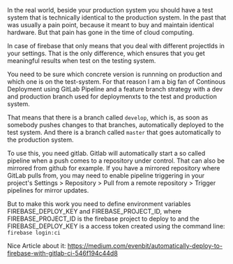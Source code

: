 In the real world, beside your production system you should have a test system that is technically identical to the production system. In the past that was usually a pain point, because it meant to buy and maintain identical hardware. But that pain has gone in the time of cloud computing. 

In case of firebase that only means that you deal with different projectIds in your settings. That is the only difference, which ensures that you get meaningful results when test on the testing system. 

You need to be sure which concrete version is runnning on production and which one is on the test-system. For that reason I am a big fan of Continous Deployment using GitLab Pipeline and a feature branch strategy with a dev and production branch used for deploymenxts to the test and production system. 

That means that there is a branch called `develop`, which is, as soon as somebody pushes changes to that branches, automatically deployed to the test system. And there is a branch called `master` that goes automatically to the production system.

To use this, you need gitlab. Gitlab will automatically start a so called pipeline when a push comes to a repository under control. That can also be mirrored from github for example. If you have a mirrored repository where GitLab pulls from, you may need to enable pipeline triggering in your project's Settings > Repository > Pull from a remote repository > Trigger pipelines for mirror updates.

But to make this work you need to define environment variables FIREBASE_DEPLOY_KEY and FIREBASE_PROJECT_ID, where FIREBASE_PROJECT_ID is the firebase project to deploy to and the FIREBASE_DEPLOY_KEY is a access token created using the command line: `firebase login:ci`

Nice Article about it: https://medium.com/evenbit/automatically-deploy-to-firebase-with-gitlab-ci-546f194c44d8 

